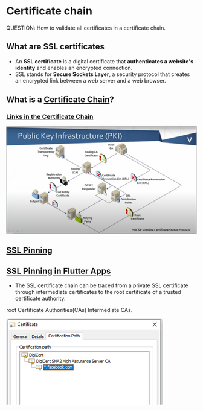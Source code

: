 # Certificate chain
QUESTION: How to validate all certificates in a certificate chain.

## What are SSL certificates
- An **SSL certificate** is a digital certificate that **authenticates a website's identity** and enables an encrypted connection. 
- SSL stands for **Secure Sockets Layer**, a security protocol that creates an encrypted link between a web server and a web browser.

## **What is a [Certificate Chain](https://www.appviewx.com/education-center/what-is-a-certificate-chain/)?**
### [Links in the Certificate Chain](https://www.appviewx.com/education-center/links-in-the-certificate-chain/)
![Image](https://github.com/PrimozRatej/CertificateChain/blob/b66bf8ba9673d8fdf4065f0011763ad3bb0665d4/PKI%20Infrastructure.PNG)
## [SSL Pinning](https://medium.com/flawless-app-stories/ssl-pinning-254fa8ca2109)
## [SSL Pinning in Flutter Apps](https://medium.com/surfstudio/ssl-pinning-in-flutter-apps-254e01e57965)
- The SSL certificate chain can be traced from a private SSL certificate through intermediate certificates to the root certificate of a trusted certificate authority.

root Certificate Authorities(CAs)
 Intermediate CAs.
 
![image](https://github.com/PrimozRatej/CertificateChain/blob/9817fa6779f25fb3b237e2d10ee3fbbcf364672d/Certificat_chain_in_browser.PNG)
